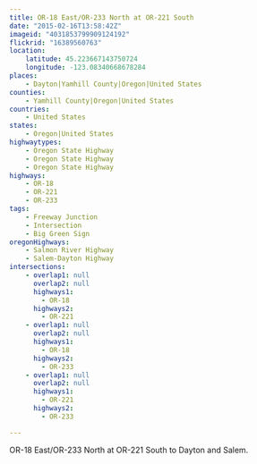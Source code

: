 ```yaml
---
title: OR-18 East/OR-233 North at OR-221 South
date: "2015-02-16T13:58:42Z"
imageid: "4031853799909124192"
flickrid: "16389560763"
location:
    latitude: 45.223667143750724
    longitude: -123.08340668678284
places:
    - Dayton|Yamhill County|Oregon|United States
counties:
    - Yamhill County|Oregon|United States
countries:
    - United States
states:
    - Oregon|United States
highwaytypes:
    - Oregon State Highway
    - Oregon State Highway
    - Oregon State Highway
highways:
    - OR-18
    - OR-221
    - OR-233
tags:
    - Freeway Junction
    - Intersection
    - Big Green Sign
oregonHighways:
    - Salmon River Highway
    - Salem-Dayton Highway
intersections:
    - overlap1: null
      overlap2: null
      highways1:
        - OR-18
      highways2:
        - OR-221
    - overlap1: null
      overlap2: null
      highways1:
        - OR-18
      highways2:
        - OR-233
    - overlap1: null
      overlap2: null
      highways1:
        - OR-221
      highways2:
        - OR-233

---
```

OR-18 East/OR-233 North at OR-221 South to Dayton and Salem.